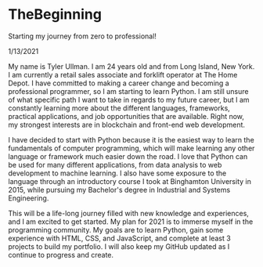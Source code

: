 # TheBeginning
Starting my journey from zero to professional!

1/13/2021

My name is Tyler Ullman. I am 24 years old and from Long Island, New York. I am currently a retail sales associate and forklift operator at The Home Depot. I have committed to making a career change and becoming a professional programmer, so I am starting to learn Python. I am still unsure of what specific path I want to take in regards to my future career, but I am constantly learning more about the different languages, frameworks, practical applications, and job opportunities that are available. Right now, my strongest interests are in blockchain and front-end web development. 

I have decided to start with Python because it is the easiest way to learn the fundamentals of computer programming, which will make learning any other language or framework much easier down the road. I love that Python can be used for many different applications, from data analysis to web development to machine learning. I also have some exposure to the language through an introductory course I took at Binghamton University in 2015, while pursuing my Bachelor's degree in Industrial and Systems Engineering. 

This will be a life-long journey filled with new knowledge and experiences, and I am excited to get started. My plan for 2021 is to immerse myself in the programming community. My goals are to learn Python, gain some experience with HTML, CSS, and JavaScript, and complete at least 3 projects to build my portfolio. I will also keep my GitHub updated as I continue to progress and create.
